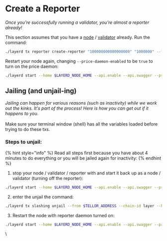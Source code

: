 # Create a Reporter

_Once you’re successfully running a validator, you’re almost a reporter already!_&#x20;

This section assumes that you have a [node](run-a-layer-node.md) / [validator](become-a-validator.md) already. Run the command:

```bash
./layerd tx reporter create-reporter "100000000000000000" "1000000" --from $ACCOUNT_NAME --keyring-backend $KEYRING_BACKEND --chain-id layer --home $LAYERD_NODE_HOME --keyring-dir $LAYERD_NODE_HOME
```

Restart your node again, changing `--price-daemon-enabled` to be `true` to turn on the price daemon:

```bash
./layerd start --home $LAYERD_NODE_HOME --api.enable --api.swagger --price-daemon-enabled=true --panic-on-daemon-failure-enabled=false --key-name $ACCOUNT_NAME
```

## Jailing (and unjail-ing)

_Jailing can happen for various reasons (such as inactivity) while we work out the kinks. It's part of the process! Here is how you can get out if it happens to you._ \
\
Make sure your terminal window (shell) has all the variables loaded before trying to do these txs.&#x20;

### Steps to unjail:

{% hint style="info" %}
Read all steps first because you have about 4 minutes to do everything or you will be jailed again for inactivity:
{% endhint %}

1. stop your node / validator / reporter with and start it back up as a node / validator (turning off the reporter):

```bash
./layerd start --home $LAYERD_NODE_HOME --api.enable --api.swagger --price-daemon-enabled=false --panic-on-daemon-failure-enabled=false
```

2. enter the unjail the command:

```bash
./layerd tx slashing unjail --from $TELLOR_ADDRESS --chain-id layer --home $LAYERD_NODE_HOME --keyring-backend test --keyring-dir $LAYERD_NODE_HOME
```

3. Restart the node with reporter daemon turned on:

```bash
./layerd start --home $LAYERD_NODE_HOME --api.enable --api.swagger --price-daemon-enabled=true --panic-on-daemon-failure-enabled=false
```

\
